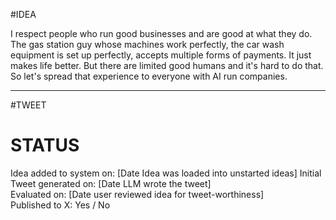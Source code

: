 #IDEA 

I respect people who run good businesses and are good at what they do. The gas station guy whose machines work perfectly, the car wash equipment is set up perfectly, accepts multiple forms of payments. It just makes life better. But there are limited good humans and it's hard to do that. So let's spread that experience to everyone with AI run companies.

---

#TWEET

# STATUS

Idea added to system on: [Date Idea was loaded into unstarted ideas]
Initial Tweet generated on: [Date LLM wrote the tweet]  
Evaluated on: [Date user reviewed idea for tweet-worthiness]  
Published to X: Yes / No